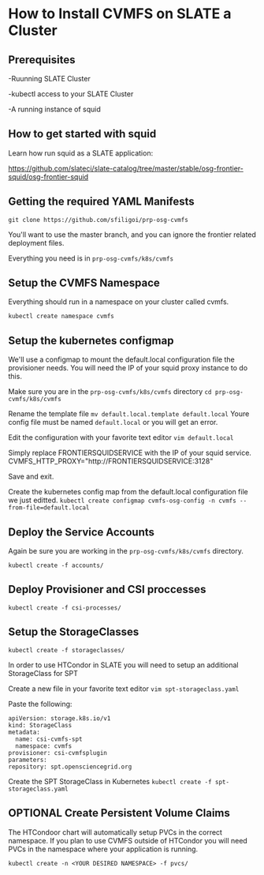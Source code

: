 # How to Install CVMFS on SLATE a Cluster

## Prerequisites

-Ruunning SLATE Cluster 

-kubectl access to your SLATE Cluster

-A running instance of squid

## How to get started with squid

Learn how run squid as a SLATE application: 

https://github.com/slateci/slate-catalog/tree/master/stable/osg-frontier-squid/osg-frontier-squid

## Getting the required YAML Manifests 

`git clone https://github.com/sfiligoi/prp-osg-cvmfs`

You'll want to use the master branch, and you can ignore the frontier related deployment files.

Everything you need is in `prp-osg-cvmfs/k8s/cvmfs`

## Setup the CVMFS Namespace

Everything should run in a namespace on your cluster called cvmfs.

`kubectl create namespace cvmfs`

## Setup the kubernetes configmap

We'll use a configmap to mount the default.local configuration file the provisioner needs. You will need the IP of your squid proxy instance to do this. 

Make sure you are in the `prp-osg-cvmfs/k8s/cvmfs` directory
`cd prp-osg-cvmfs/k8s/cvmfs`

Rename the template file
`mv default.local.template default.local`
Youre config file must be named `default.local` or you will get an error.

Edit the configuration with your favorite text editor
`vim default.local`

Simply replace FRONTIERSQUIDSERVICE with the IP of your squid service. 
CVMFS_HTTP_PROXY="http://FRONTIERSQUIDSERVICE:3128"

Save and exit.

Create the kubernetes config map from the default.local configuration file we just editted.
`kubectl create configmap cvmfs-osg-config -n cvmfs --from-file=default.local`

## Deploy the Service Accounts

Again be sure you are working in the `prp-osg-cvmfs/k8s/cvmfs` directory.

`kubectl create -f accounts/`

## Deploy Provisioner and CSI proccesses 

`kubectl create -f csi-processes/`

## Setup the StorageClasses

`kubectl create -f storageclasses/`

In order to use HTCondor in SLATE you will need to setup an additional StorageClass for SPT

Create a new file in your favorite text editor 
`vim spt-storageclass.yaml`

Paste the following:

```
apiVersion: storage.k8s.io/v1
kind: StorageClass
metadata:
  name: csi-cvmfs-spt
  namespace: cvmfs
provisioner: csi-cvmfsplugin
parameters:
repository: spt.opensciencegrid.org
```

Create the SPT StorageClass in Kubernetes
`kubectl create -f spt-storageclass.yaml`

## OPTIONAL Create Persistent Volume Claims

The HTCondoor chart will automatically setup PVCs in the correct namespace. If you plan to use CVMFS outside of HTCondor you will need PVCs in the namespace where your application is running.

`kubectl create -n <YOUR DESIRED NAMESPACE> -f pvcs/`
